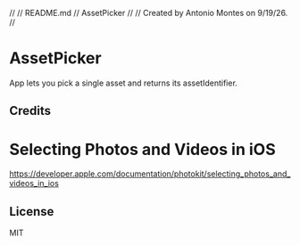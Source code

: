 //
//  README.md
//  AssetPicker
//
//  Created by Antonio Montes on 9/19/26.
//

# AssetPicker

App lets you pick a single asset and returns its assetIdentifier.

## Credits

# Selecting Photos and Videos in iOS
https://developer.apple.com/documentation/photokit/selecting_photos_and_videos_in_ios

## License

MIT
